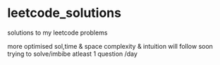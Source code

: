 # leetcode_solutions

solutions to my leetcode problems

more optimised sol,time & space complexity & intuition will follow soon
trying to solve/imbibe atleast 1 question /day
